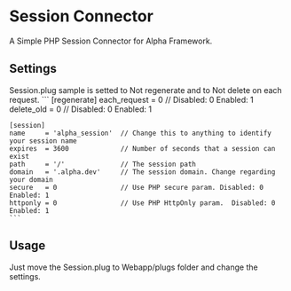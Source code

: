 # Session Connector
A Simple PHP Session Connector for Alpha Framework.

## Settings
Session.plug sample is setted to Not regenerate and to Not delete on each request.
	```
  	[regenerate]
	each_request = 0 			// Disabled: 0 Enabled: 1
	delete_old   = 0 			// Disabled: 0 Enabled: 1

	[session]
	name     = 'alpha_session' 	// Change this to anything to identify your session name
	expires  = 3600				// Number of seconds that a session can exist
	path  	 = '/'				// The session path
	domain   = '.alpha.dev'		// The session domain. Change regarding your domain
	secure   = 0				// Use PHP secure param. Disabled: 0 Enabled: 1
	httponly = 0				// Use PHP HttpOnly param.  Disabled: 0 Enabled: 1
  	```

## Usage
Just move the Session.plug to Webapp/plugs folder and change the settings.